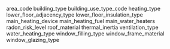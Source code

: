 area_code
building_type
building_use_type_code
heating_type
lower_floor_adjacency_type
lower_floor_insulation_type
main_heating_device
main_heating_fuel
main_water_heaters
radon_risk_level
roof_material
thermal_inertia
ventilation_type
water_heating_type
window_filling_type
window_frame_material
window_glazing_type
